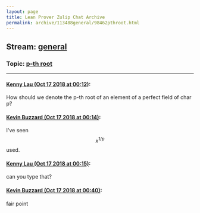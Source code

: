 ```yaml
---
layout: page
title: Lean Prover Zulip Chat Archive 
permalink: archive/113488general/98462pthroot.html
---
```


## Stream: [general](index.html)
### Topic: [p-th root](98462pthroot.html)

---

#### [Kenny Lau (Oct 17 2018 at 00:12)](https://leanprover.zulipchat.com/#narrow/stream/113488-general/topic/p-th%20root/near/135933565):
How should we denote the p-th root of an element of a perfect field of char p?

#### [Kevin Buzzard (Oct 17 2018 at 00:14)](https://leanprover.zulipchat.com/#narrow/stream/113488-general/topic/p-th%20root/near/135933672):
I've seen $$x^{1/p}$$ used.

#### [Kenny Lau (Oct 17 2018 at 00:15)](https://leanprover.zulipchat.com/#narrow/stream/113488-general/topic/p-th%20root/near/135933711):
can you type that?

#### [Kevin Buzzard (Oct 17 2018 at 00:40)](https://leanprover.zulipchat.com/#narrow/stream/113488-general/topic/p-th%20root/near/135935114):
fair point

